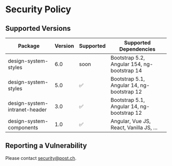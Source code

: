 # Security Policy

## Supported Versions


| Package                       | Version | Supported          | Supported Dependencies                     |
| ----------------------------- | ------- | ------------------ | ------------------------------------------ |
| design-system-styles          | 6.0     | soon | Bootstrap 5.2, Angular 154, ng-bootstrap 14 |
| design-system-styles          | 5.0     | :white_check_mark: | Bootstrap 5.1, Angular 14, ng-bootstrap 12 |
| design-system-intranet-header | 3.0     | :white_check_mark: | Bootstrap 5.1, Angular 14, ng-bootstrap 12 |
| design-system-components      | 1.0     | :white_check_mark: | Angular, Vue JS, React, Vanilla JS, ...    |

## Reporting a Vulnerability

Please contact [security@post.ch](mailto:security@post.ch).
